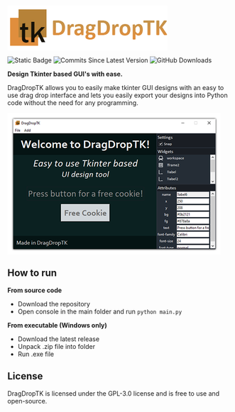 <img align="center" src="https://github.com/kejjtoli/DragDropTK/blob/main/icons/dragDropLogo.png?raw=true" alt="DragDropTK">

![Static Badge](https://img.shields.io/badge/License-GPL3.0-blue)
![Commits Since Latest Version](https://img.shields.io/github/commits-since/kejjtoli/dragdroptk/latest)
![GitHub Downloads](https://img.shields.io/github/downloads/kejjtoli/DragDropTK/total)


**Design Tkinter based GUI's with ease.**

DragDropTK allows you to easily make tkinter GUI designs with an easy to use drag drop interface and lets you easily export your designs into Python code without the need for any programming.

<img align="center" src="https://github.com/kejjtoli/DragDropTK/blob/main/icons/interfaceExample.png?raw=true" alt="DragDropTK">

## How to run
**From source code**
- Download the repository
- Open console in the main folder and run `python main.py`

**From executable (Windows only)**
- Download the latest release
- Unpack .zip file into folder
- Run .exe file

## License
DragDropTK is licensed under the GPL-3.0 license and is free to use and open-source.
